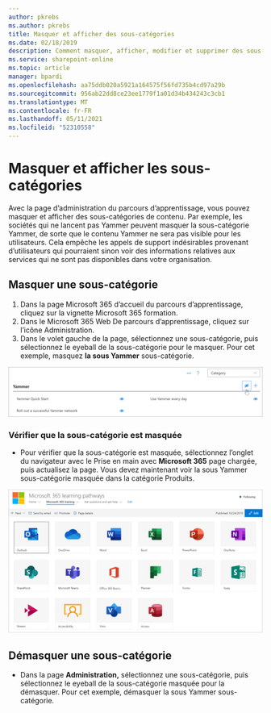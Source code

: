 ```yaml
---
author: pkrebs
ms.author: pkrebs
title: Masquer et afficher des sous-catégories
ms.date: 02/18/2019
description: Comment masquer, afficher, modifier et supprimer des sous-catégories
ms.service: sharepoint-online
ms.topic: article
manager: bpardi
ms.openlocfilehash: aa75ddb020a5921a164575f56fd735b4cd97a29b
ms.sourcegitcommit: 956ab22dd8ce23ee1779f1a01d34b434243c3cb1
ms.translationtype: MT
ms.contentlocale: fr-FR
ms.lasthandoff: 05/11/2021
ms.locfileid: "52310558"
---
```

# <a name="hide-and-show-subcategories"></a>Masquer et afficher les sous-catégories

Avec la page d’administration du parcours d’apprentissage, vous pouvez masquer et afficher des sous-catégories de contenu. Par exemple, les sociétés qui ne lancent pas Yammer peuvent masquer la sous-catégorie Yammer, de sorte que le contenu Yammer ne sera pas visible pour les utilisateurs. Cela empêche les appels de support indésirables provenant d’utilisateurs qui pourraient sinon voir des informations relatives aux services qui ne sont pas disponibles dans votre organisation.

## <a name="hide-a-subcategory"></a>Masquer une sous-catégorie 

1. Dans la page Microsoft 365 d’accueil du parcours d’apprentissage, cliquez sur la vignette Microsoft 365 formation.
2. Dans le Microsoft 365 Web De parcours d’apprentissage, cliquez sur l’icône Administration. 
3. Dans le volet gauche de la page, sélectionnez une sous-catégorie, puis sélectionnez le eyeball de la sous-catégorie pour le masquer. Pour cet exemple, masquez **la sous Yammer** sous-catégorie.  

![L’exemple de fenêtre affiche l’icône pour masquer une sous-catégorie.](media/cg-hidesubcat.png)

### <a name="verify-the-subcategory-is-hidden"></a>Vérifier que la sous-catégorie est masquée
- Pour vérifier que la sous-catégorie est masquée, sélectionnez l’onglet du navigateur avec le Prise en main avec **Microsoft 365** page chargée, puis actualisez la page. Vous devez maintenant voir la sous Yammer sous-catégorie masquée dans la catégorie Produits. 

![L’exemple de fenêtre montre que le sous-traitant masqué n’est plus masqué.](media/cg-hidesubcatrefresh.png)

## <a name="unhide-a-subcategory"></a>Démasquer une sous-catégorie 

- Dans la page **Administration,** sélectionnez une sous-catégorie, puis sélectionnez le eyeball de la sous-catégorie masquée pour la démasquer. Pour cet exemple, démasquer la sous Yammer sous-catégorie.